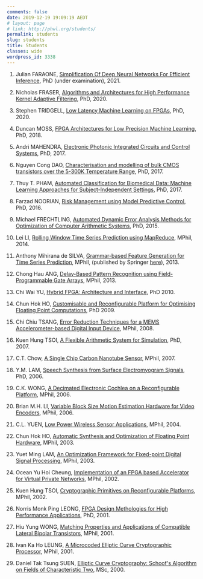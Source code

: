 ```yaml
---
comments: false
date: 2019-12-19 19:09:19 AEDT
# layout: page
# link: http://phwl.org/students/
permalink: students
slug: students
title: Students
classes: wide
wordpress_id: 3338
---
```



  1. Julian FARAONE, [Simplification Of Deep Neural Networks
For Efficient Inference](/assets/images/2021/02/jfaraone21.pdf), PhD (under examination), 2021.

 	
  1. Nicholas FRASER, [Algorithms and Architectures for High
Performance Kernel Adaptive Filtering](/assets/images/2020/09/nfraser20.pdf), PhD, 2020.

 	
  1. Stephen TRIDGELL, [Low Latency Machine Learning on FPGAs](/assets/images/2019/12/stridgell19.pdf), PhD, 2020.

 	
  1. Duncan MOSS, [FPGA Architectures for Low Precision Machine Learning](/assets/images/2018/01/moss18.pdf), PhD, 2018.

 	
  1. Andri MAHENDRA, [Electronic Photonic Integrated Circuits and Control Systems](/assets/images/2017/10//mahendra17.pdf), PhD, 2017.

 	
  1. Nguyen Cong DAO, [Characterisation and modelling of bulk CMOS transistors over the 5-300K Temperature Range](/assets/images/2017/10//dao17.pdf), PhD, 2017.

 	
  1. Thuy T. PHAM, [Automated Classification for Biomedical Data: Machine Learning Approaches for Subject-Independent Settings](/assets/images/2017/10//pham17.pdf), PhD, 2017.

 	
  1. Farzad NOORIAN, [Risk Management using Model Predictive Control](/assets/images/2017/10//noorian16.pdf), PhD, 2016.

 	
  1. Michael FRECHTLING, [Automated Dynamic Error Analysis Methods for Optimization of Computer Arithmetic Systems](/assets/images/2017/10//frechtling15.pdf), PhD, 2015.

 	
  1. Lei LI, [Rolling Window Time Series Prediction using MapReduce](/assets/images/2017/10//lli14.pdf), MPhil, 2014.

 	
  1. Anthony Mihirana de SILVA, [Grammar-based Feature Generation for Time Series Prediction](/assets/images/2017/10//adesilva13.pdf), MPhil, (published by Springer [here](http://link.springer.com/book/10.1007%2F978-981-287-411-5)), 2013.

 	
  1. Chong Hau ANG, [Delay-Based Pattern Recognition using Field-Programmable Gate Arrays](/assets/images/2017/10//chang12.pdf), MPhil, 2013.

 	
  1. Chi Wai YU, [Hybrid FPGA: Architecture and Interface](/assets/images/2017/10//cwyu10.pdf), PhD 2010.

 	
  1. Chun Hok HO, [Customisable and Reconfigurable Platform for Optimising Floating Point Computations](/assets/images/2017/10//chho09.pdf), PhD 2009.

 	
  1. Chi Chiu TSANG, [Error Reduction Techniques for a MEMS Accelerometer-based Digital Input Device](/assets/images/2017/10//cctsang08.pdf), MPhil, 2008.

 	
  1. Kuen Hung TSOI, [A Flexible Arithmetic System for Simulation](/assets/images/2017/10//khtsoi07.pdf), PhD, 2007.

 	
  1. C.T. Chow, [A Single Chip Carbon Nanotube Sensor](/assets/images/2017/10//ctchow07.pdf), MPhil, 2007.

 	
  1. Y.M. LAM, [Speech Synthesis from Surface Electromyogram Signals](/assets/images/2017/10//ymlam06.pdf), PhD, 2006.

 	
  1. C.K. WONG, [A Decimated Electronic Cochlea on a Reconfigurable Platform](/assets/images/2017/10//ckwong06.pdf), MPhil, 2006.

 	
  1. Brian M.H. LI, [Variable Block Size Motion Estimation Hardware for Video Encoders](/assets/images/2017/10//mhli06.pdf), MPhil, 2006.

 	
  1. C.L. YUEN, [Low Power Wireless Sensor Applications](/assets/images/2017/10//clyuen04.pdf), MPhil, 2004.

 	
  1. Chun Hok HO, [Automatic Synthesis and Optimization of Floating Point Hardware](/assets/images/2017/10//chho03.pdf), MPhil, 2003.

 	
  1. Yuet Ming LAM, [An Optimization Framework for Fixed-point Digital Signal Processing](/assets/images/2017/10//ymlam03.pdf), MPhil, 2003.

 	
  1. Ocean Yu Hoi Cheung, [Implementation of an FPGA based Accelerator for Virtual Private Networks](/assets/images/2017/10//yhcheung02.pdf), MPhil, 2002.

 	
  1. Kuen Hung TSOI, [Cryptographic Primitives on Reconfigurable Platforms](/assets/images/2017/10//khtsoi02.pdf), MPhil, 2002.

 	
  1. Norris Monk Ping LEONG, [FPGA Design Methologies for High Performance Applications](/assets/images/2017/10//mpleong01.pdf), PhD, 2001.

 	
  1. Hiu Yung WONG, [Matching Properties and Applications of Compatible Lateral Bipolar Transistors](/assets/images/2017/10//hywong01.pdf), MPhil, 2001.

 	
  1. Ivan Ka Ho LEUNG, [A Microcoded Elliptic Curve Cryptographic Processor](/assets/images/2017/10//khleung01.pdf), MPhil, 2001.

 	
  1. Daniel Tak Tsung SUEN, [Elliptic Curve Cryptography: Schoof's Algorithm on Fields of Characteristic Two](/assets/images/2017/10//ttdsuen00.pdf), MSc, 2000.



